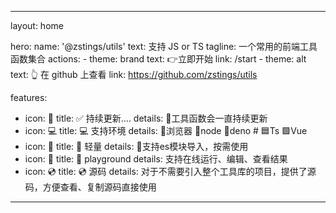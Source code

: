 ---

layout: home

hero:
  name:  '@zstings/utils'
  text:  支持 JS or TS
  tagline: 一个常用的前端工具函数集合
  actions:
    - theme: brand
      text: 👉立即开始
      link: /start
    - theme: alt
      text:  👆 在 github 上查看
      link: https://github.com/zstings/utils

features:

- icon: 📖
  title: ✅ 持续更新....
  details: 🥝工具函数会一直持续更新
- icon: 💻
  title: 💻 支持环境
  details: 🍉浏览器 🍍node 🍅deno # 🟦Ts 🟩Vue
- icon: 🚀
  title: 🚀 轻量
  details: 🥦支持es模块导入，按需使用
- icon: 🚗
  title: 🚗 playground
  details: 支持在线运行、编辑、查看结果
- icon: 💿
  title: 💿 源码
  details: 对于不需要引入整个工具库的项目，提供了源码，方便查看、复制源码直接使用
---